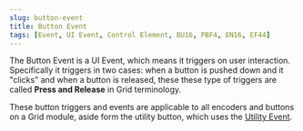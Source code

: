 ```yaml
---
slug: button-event
title: Button Event
tags: [Event, UI Event, Control Element, BU16, PBF4, EN16, EF44]
---
```


The Button Event is a UI Event, which means it triggers on user interaction. Specifically it triggers in two cases: when a button is pushed down and it "clicks" and when a button is released, these these type of triggers are called **Press and Release** in Grid terminology.

These button triggers and events are applicable to all encoders and buttons on a Grid module, aside form the utility button, which uses the [Utility Event](../system-events/utility-event).